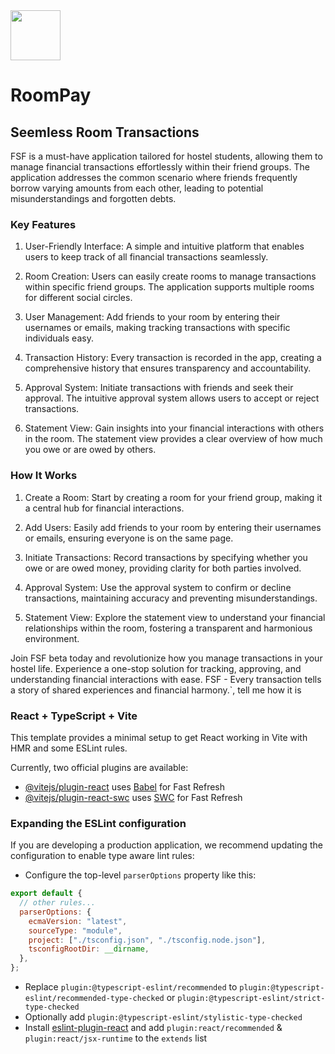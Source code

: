 <img src="https://github.com/sarkartanmay393/RoomPay-Web/blob/main/public/icons/pwa-512x512.png?raw=true" style="width:5rem;" />

# RoomPay

## Seemless Room Transactions

FSF is a must-have application tailored for hostel students, allowing them to manage financial transactions effortlessly within their friend groups. The application addresses the common scenario where friends frequently borrow varying amounts from each other, leading to potential misunderstandings and forgotten debts.

### Key Features

1. User-Friendly Interface: A simple and intuitive platform that enables users to keep track of all financial transactions seamlessly.

2. Room Creation: Users can easily create rooms to manage transactions within specific friend groups. The application supports multiple rooms for different social circles.

3. User Management: Add friends to your room by entering their usernames or emails, making tracking transactions with specific individuals easy.

4. Transaction History: Every transaction is recorded in the app, creating a comprehensive history that ensures transparency and accountability.

5. Approval System: Initiate transactions with friends and seek their approval. The intuitive approval system allows users to accept or reject transactions.

6. Statement View: Gain insights into your financial interactions with others in the room. The statement view provides a clear overview of how much you owe or are owed by others.

### How It Works

1. Create a Room: Start by creating a room for your friend group, making it a central hub for financial interactions.

2. Add Users: Easily add friends to your room by entering their usernames or emails, ensuring everyone is on the same page.

3. Initiate Transactions: Record transactions by specifying whether you owe or are owed money, providing clarity for both parties involved.

4. Approval System: Use the approval system to confirm or decline transactions, maintaining accuracy and preventing misunderstandings.

5. Statement View: Explore the statement view to understand your financial relationships within the room, fostering a transparent and harmonious environment.

Join FSF beta today and revolutionize how you manage transactions in your hostel life. Experience a one-stop solution for tracking, approving, and understanding financial interactions with ease. FSF - Every transaction tells a story of shared experiences and financial harmony.`, tell me how it is

### React + TypeScript + Vite

This template provides a minimal setup to get React working in Vite with HMR and some ESLint rules.

Currently, two official plugins are available:

- [@vitejs/plugin-react](https://github.com/vitejs/vite-plugin-react/blob/main/packages/plugin-react/README.md) uses [Babel](https://babeljs.io/) for Fast Refresh
- [@vitejs/plugin-react-swc](https://github.com/vitejs/vite-plugin-react-swc) uses [SWC](https://swc.rs/) for Fast Refresh

### Expanding the ESLint configuration

If you are developing a production application, we recommend updating the configuration to enable type aware lint rules:

- Configure the top-level `parserOptions` property like this:

```js
export default {
  // other rules...
  parserOptions: {
    ecmaVersion: "latest",
    sourceType: "module",
    project: ["./tsconfig.json", "./tsconfig.node.json"],
    tsconfigRootDir: __dirname,
  },
};
```

- Replace `plugin:@typescript-eslint/recommended` to `plugin:@typescript-eslint/recommended-type-checked` or `plugin:@typescript-eslint/strict-type-checked`
- Optionally add `plugin:@typescript-eslint/stylistic-type-checked`
- Install [eslint-plugin-react](https://github.com/jsx-eslint/eslint-plugin-react) and add `plugin:react/recommended` & `plugin:react/jsx-runtime` to the `extends` list
